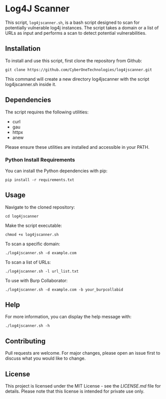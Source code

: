 # Log4J Scanner

This script, `log4jscanner.sh`, is a bash script designed to scan for potentially vulnerable log4j instances. The script takes a domain or a list of URLs as input and performs a scan to detect potential vulnerabilities.

## Installation

To install and use this script, first clone the repository from Github:

```
git clone https://github.com/CyberOneTechnologies/log4jscanner.git
```

This command will create a new directory log4jscanner with the script log4jscanner.sh inside it.

## Dependencies
The script requires the following utilities:

* curl
* gau
* httpx
* anew

Please ensure these utilities are installed and accessible in your PATH.

### Python Install Requirements
You can install the Python dependencies with pip:

```
pip install -r requirements.txt
```


## Usage
Navigate to the cloned repository:

```
cd log4jscanner
```

Make the script executable:

```
chmod +x log4jscanner.sh
```

To scan a specific domain:

```
./log4jscanner.sh -d example.com
```

To scan a list of URLs:

```
./log4jscanner.sh -l url_list.txt
```

To use with Burp Collaborator:

```
./log4jscanner.sh -d example.com -b your_burpcollabid
```


## Help

For more information, you can display the help message with:

```
./log4jscanner.sh -h
```

## Contributing
Pull requests are welcome. For major changes, please open an issue first to discuss what you would like to change.

## License
This project is licensed under the MIT License - see the *LICENSE.md* file for details. Please note that this license is intended for private use only.
